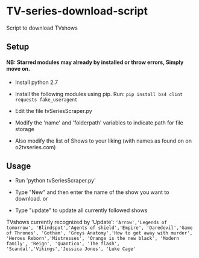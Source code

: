 # TV-series-download-script
Script to download TVshows

## Setup
#### NB: Starred modules may already by installed or throw errors, Simply move on.
* Install python 2.7
* Install the following modules using pip. Run:
  `pip install bs4 clint requests fake_useragent`
  
* Edit the file tvSeriesScraper.py
* Modify the 'name' and 'folderpath' variables to indicate path for file storage

* Also modify the list of Shows to your liking (with names as found on on o2tvseries.com)


## Usage
* Run 'python tvSeriesScraper.py'

* Type "New" and then enter the name of the show you want to download.
or
* Type "update" to update all currently followed shows

TVshows currently recognized by 'Update':
        `'Arrow','Legends of tomorrow',
        'Blindspot','Agents of shield','Empire',
        'Daredevil','Game of Thrones', 'Gotham',
        'Greys Anatomy','How to get away with murder',
        'Heroes Reborn','Mistresses', 'Orange is the new black',
        'Modern family', 'Reign', 'Quantico', 'The flash',
        'Scandal','Vikings','Jessica Jones', 'Luke Cage'`
        



